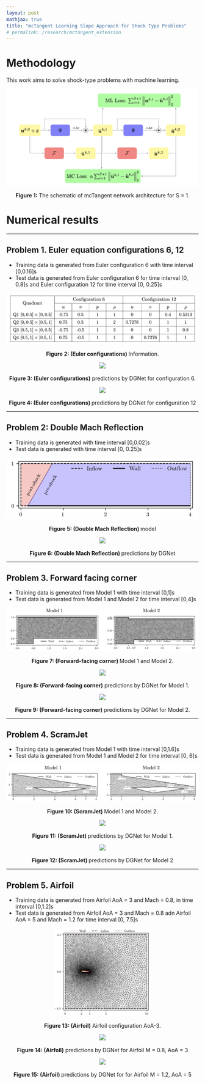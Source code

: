 ```yaml
---
layout: post
mathjax: true
title: "mcTangent Learning Slope Approach for Shock Type Problems"
# permalink: /research/mctangent_extension
---
```


# Methodology 
This work aims to solve shock-type problems with machine learning.

<p align="center">
<img src="/assets/figures/hainguyen/mctangent_0.png" style="margin-bottom: 0px;">
<figcaption align="center" style="margin-top: 2px;"><b>Figure 1:</b> The schematic of mcTangent network architecture for S = 1.</figcaption>
</p>


# Numerical results
---
## Problem 1. Euler equation configurations 6, 12

- Training data is generated from Euler configuration 6 with time interval [0,0.16]s
- Test data is generated from Euler configuration 6 for time interval [0, 0.8]s and Euler configuration 12 for time interval [0, 0.25]s

<p align="center">
<img src="/assets/figures/hainguyen/Euler_config_6_12.png" style="margin-bottom: 0px;">
<figcaption align="center" style="margin-top: 2px;"><b>Figure 2: (Euler configurations) </b> Information.</figcaption>
</p>

<p align="center">
<img src="/assets/figures/hainguyen/3D_Euler_config6.gif" style="margin-bottom: 0px;">
<figcaption align="center" style="margin-top: 2px;"><b>Figure 3: (Euler configurations)</b> predictions by DGNet for configuration 6.</figcaption>
</p>

<p align="center">
<img src="/assets/figures/hainguyen/3D_Euler_config12.gif" style="margin-bottom: 0px;">
<figcaption align="center" style="margin-top: 2px;"><b>Figure 4: (Euler configurations) </b> predictions by DGNet for configuration 12</figcaption>
</p>

---
## Problem 2: Double Mach Reflection

- Training data is generated with time interval [0,0.02]s
- Test data is generated with time interval [0, 0.25]s

<p align="center">
<img src="/assets/figures/hainguyen/2D_Double_Mach_model.png" style="margin-bottom: 0px;">
<figcaption align="center" style="margin-top: 2px;"><b>Figure 5: (Double Mach Reflection) </b> model</figcaption>
</p>

<p align="center">
<img src="/assets/figures/hainguyen/2D_Double_Mach.gif" style="margin-bottom: 0px;">
<figcaption align="center" style="margin-top: 2px;"><b>Figure 6: (Double Mach Reflection) </b> predictions by DGNet</figcaption>
</p>

---
## Problem 3. Forward facing corner 

- Training data is generated from Model 1 with time interval [0,1]s
- Test data is generated from Model 1 and Model 2 for time interval [0,4]s

<p align="center">
<img src="/assets/figures/hainguyen/2D_Euler_forth_models.png" style="margin-bottom: 0px;">
<figcaption align="center" style="margin-top: 2px;"><b>Figure 7: (Forward-facing corner) </b> Model 1 and Model 2.</figcaption>
</p>

<p align="center">
<img src="/assets/figures/hainguyen/2D_Euler_forth_same_mesh.gif" style="margin-bottom: 0px;">
<figcaption align="center" style="margin-top: 2px;"><b>Figure 8: (Forward-facing corner)</b> predictions by DGNet for Model 1.</figcaption>
</p>

<p align="center">
<img src="/assets/figures/hainguyen/2D_Euler_forth_different_mesh.gif" style="margin-bottom: 0px;">
<figcaption align="center" style="margin-top: 2px;"><b>Figure 9: (Forward-facing corner)</b> predictions by DGNet for Model 2.</figcaption>
</p>


---
## Problem 4. ScramJet

- Training data is generated from Model 1 with time interval [0,1.6]s
- Test data is generated from Model 1 and Model 2 for time interval [0, 6]s

<p align="center">
<img src="/assets/figures/hainguyen/2D_Euler_scram_jet_models.png" style="margin-bottom: 0px;">
<figcaption align="center" style="margin-top: 2px;"><b>Figure 10: (ScramJet) </b> Model 1 and Model 2.</figcaption>
</p>

<p align="center">
<img src="/assets/figures/hainguyen/2D_Euler_scram_jet_same_mesh_Mach3.gif" style="margin-bottom: 0px;">
<figcaption align="center" style="margin-top: 2px;"><b>Figure 11: (ScramJet) </b> predictions by DGNet for Model 1.</figcaption>
</p>

<p align="center">
<img src="/assets/figures/hainguyen/2D_Euler_scram_jet_different_mesh_Mach3.gif" style="margin-bottom: 0px;">
<figcaption align="center" style="margin-top: 2px;"><b>Figure 12: (ScramJet) </b> predictions by DGNet for Model 2 </figcaption>
</p>


---
## Problem 5. Airfoil

- Training data is generated from Airfoil AoA = 3 and Mach = 0.8, in time interval [0,1.2]s
- Test data is generated from Airfoil AoA = 3 and Mach = 0.8 adn Airfoil AoA = 5 and Mach = 1.2 for time interval [0, 7.5]s

<p align="center">
<img src="/assets/figures/hainguyen/2D_Euler_Airfoil_model.png" width="50%" style="margin-bottom: 0px;">
<figcaption align="center" style="margin-top: 2px;"><b>Figure 13: (Airfoil)</b> Airfoil configuration AoA-3.</figcaption>
</p>

<p align="center">
<img src="/assets/figures/hainguyen/2D_Euler_Airfoil_Mach08_AoA3.gif" style="margin-bottom: 0px;">
<figcaption align="center" style="margin-top: 2px;"><b>Figure 14: (Airfoil)</b> predictions by DGNet for Airfoil M = 0.8, AoA = 3</figcaption>
</p>

<p align="center">
<img src="/assets/figures/hainguyen/2D_Euler_Airfoil_Mach1p2_AoA5.gif" style="margin-bottom: 0px;">
<figcaption align="center" style="margin-top: 2px;"><b>Figure 15: (Airfoil) </b> predictions by DGNet for for Airfoil M = 1.2, AoA = 5</figcaption>
</p>

